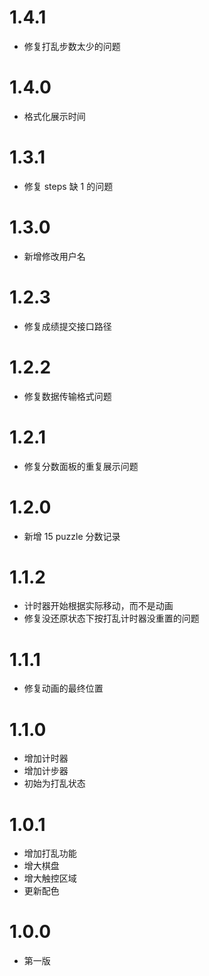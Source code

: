 # 1.4.1

- 修复打乱步数太少的问题

# 1.4.0

- 格式化展示时间

# 1.3.1

- 修复 steps 缺 1 的问题

# 1.3.0

- 新增修改用户名

# 1.2.3

- 修复成绩提交接口路径

# 1.2.2

- 修复数据传输格式问题

# 1.2.1

- 修复分数面板的重复展示问题

# 1.2.0

- 新增 15 puzzle 分数记录

# 1.1.2

- 计时器开始根据实际移动，而不是动画
- 修复没还原状态下按打乱计时器没重置的问题

# 1.1.1

- 修复动画的最终位置

# 1.1.0

- 增加计时器
- 增加计步器
- 初始为打乱状态

# 1.0.1

- 增加打乱功能
- 增大棋盘
- 增大触控区域
- 更新配色

# 1.0.0

- 第一版
